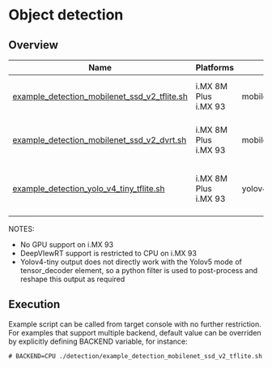 # Object detection

## Overview
Name | Platforms | Model | ML engine | Backend | Features
--- | --- | --- | --- | --- | ---
[example_detection_mobilenet_ssd_v2_tflite.sh](./example_detection_mobilenet_ssd_v2_tflite.sh) | i.MX 8M Plus <br> i.MX 93 | mobilenet_ssd_v2 | TFLite | NPU (defaut)<br>GPU<br>CPU<br> | camera<br>gst-launch<br>
[example_detection_mobilenet_ssd_v2_dvrt.sh](./example_detection_mobilenet_ssd_v2_dvrt.sh) | i.MX 8M Plus <br> i.MX 93 | mobilenet_ssd_v2 | DeepViewRT | NPU (defaut)<br>GPU<br>CPU<br> | camera<br>gst-launch<br>
[example_detection_yolo_v4_tiny_tflite.sh](./example_detection_yolo_v4_tiny_tflite.sh) | i.MX 8M Plus <br> i.MX 93 | yolov4_tiny | TFLite | NPU (defaut)<br>CPU<br> | camera<br>gst-launch<br>[custom python tensor_filter](./postprocess_yolov4_tiny.py)

NOTES:
* No GPU support on i.MX 93
* DeepVIewRT support is restricted to CPU on i.MX 93
* Yolov4-tiny output does not directly work with the Yolov5 mode of tensor_decoder element, so a python filter is used to post-process and reshape this output as required
 
## Execution 
Example script can be called from target console with no further restriction. For examples that support multiple backend, default value can be overriden by explicitly defining BACKEND variable, for instance:
```
# BACKEND=CPU ./detection/example_detection_mobilenet_ssd_v2_tflite.sh
```
